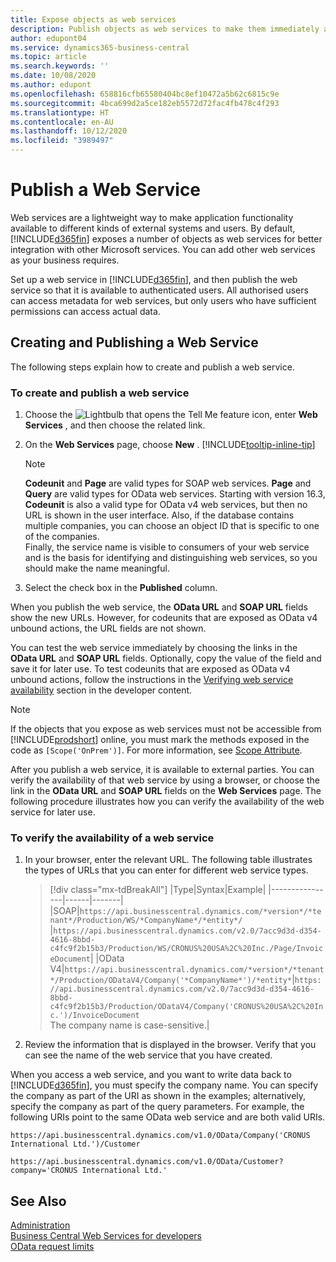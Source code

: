 ```yaml
---
title: Expose objects as web services
description: Publish objects as web services to make them immediately available for your Business Central solution.
author: edupont04
ms.service: dynamics365-business-central
ms.topic: article
ms.search.keywords: ''
ms.date: 10/08/2020
ms.author: edupont
ms.openlocfilehash: 658816cfb65580404bc8ef10472a5b62c6815c9e
ms.sourcegitcommit: 4bca699d2a5ce182eb5572d72fac4fb478c4f293
ms.translationtype: HT
ms.contentlocale: en-AU
ms.lasthandoff: 10/12/2020
ms.locfileid: "3989497"
---
```

# <a name="publish-a-web-service"></a>Publish a Web Service

Web services are a lightweight way to make application functionality available to different kinds of external systems and users. By default, [!INCLUDE[d365fin](includes/d365fin_md.md)] exposes a number of objects as web services for better integration with other Microsoft services. You can add other web services as your business requires.  

Set up a web service in [!INCLUDE[d365fin](includes/d365fin_md.md)], and then publish the web service so that it is available to authenticated users. All authorised users can access metadata for web services, but only users who have sufficient permissions can access actual data.  

## <a name="creating-and-publishing-a-web-service"></a>Creating and Publishing a Web Service

The following steps explain how to create and publish a web service.  

### <a name="to-create-and-publish-a-web-service"></a>To create and publish a web service  

1. Choose the ![Lightbulb that opens the Tell Me feature](media/ui-search/search_small.png "Tell me what you want to do") icon, enter **Web Services** , and then choose the related link.  
2. On the **Web Services** page, choose **New** . [!INCLUDE[tooltip-inline-tip](includes/tooltip-inline-tip_md.md)]  

    > [!NOTE]  
    > **Codeunit** and **Page** are valid types for SOAP web services. **Page** and **Query** are valid types for OData web services. Starting with version 16.3, **Codeunit** is also a valid type for OData v4 web services, but then no URL is shown in the user interface. Also, if the database contains multiple companies, you can choose an object ID that is specific to one of the companies.  
    > Finally, the service name is visible to consumers of your web service and is the basis for identifying and distinguishing web services, so you should make the name meaningful.

3. Select the check box in the **Published** column.  

When you publish the web service, the **OData URL** and **SOAP URL** fields show the new URLs. However, for codeunits that are exposed as OData v4 unbound actions, the URL fields are not shown.  

You can test the web service immediately by choosing the links in the **OData URL** and **SOAP URL** fields. Optionally, copy the value of the field and save it for later use. To test codeunits that are exposed as OData v4 unbound actions, follow the instructions in the [Verifying web service availability](/dynamics365/business-central/dev-itpro/developer/devenv-creating-and-interacting-with-odatav4-unbound-action#verifying-web-service-availability) section in the developer content.

> [!NOTE]
> If the objects that you expose as web services must not be accessible from [!INCLUDE[prodshort](includes/prodshort.md)] online, you must mark the methods exposed in the code as `[Scope('OnPrem')]`. For more information, see [Scope Attribute](/dynamics365/business-central/dev-itpro/developer/methods/devenv-scope-attribute).

After you publish a web service, it is available to external parties. You can verify the availability of that web service by using a browser, or choose the link in the **OData URL** and **SOAP URL** fields on the **Web Services** page. The following procedure illustrates how you can verify the availability of the web service for later use.  

### <a name="to-verify-the-availability-of-a-web-service"></a>To verify the availability of a web service  

1. In your browser, enter the relevant URL. The following table illustrates the types of URLs that you can enter for different web service types.  

    > [!div class="mx-tdBreakAll"]
    > |Type|Syntax|Example|
    > |----------------|------|-------|
    > |SOAP|`https://api.businesscentral.dynamics.com/*version*/*tenant*/Production/WS/*CompanyName*/*entity*/` |`https://api.businesscentral.dynamics.com/v2.0/7acc9d3d-d354-4616-8bbd-c4fc9f2b15b3/Production/WS/CRONUS%20USA%2C%20Inc./Page/InvoiceDocument`|
    > |OData V4|`https://api.businesscentral.dynamics.com/*version*/*tenant*/Production/ODataV4/Company('*CompanyName*')/*entity*`|`https://api.businesscentral.dynamics.com/v2.0/7acc9d3d-d354-4616-8bbd-c4fc9f2b15b3/Production/ODataV4/Company('CRONUS%20USA%2C%20Inc.')/InvoiceDocument`<br/>    The company name is case-sensitive.|

2. Review the information that is displayed in the browser. Verify that you can see the name of the web service that you have created.  

When you access a web service, and you want to write data back to [!INCLUDE[d365fin](includes/d365fin_md.md)], you must specify the company name. You can specify the company as part of the URI as shown in the examples; alternatively, specify the company as part of the query parameters. For example, the following URIs point to the same OData web service and are both valid URIs.  

```
https://api.businesscentral.dynamics.com/v1.0/OData/Company('CRONUS International Ltd.')/Customer  
```

```
https://api.businesscentral.dynamics.com/v1.0/OData/Customer?company='CRONUS International Ltd.'  
```

## <a name="see-also"></a>See Also

[Administration](admin-setup-and-administration.md)  
[Business Central Web Services for developers](/dynamics365/business-central/dev-itpro/webservices/web-services)  
[OData request limits](/dynamics365/business-central/dev-itpro/administration/operational-limits-online#ODataServices)  

